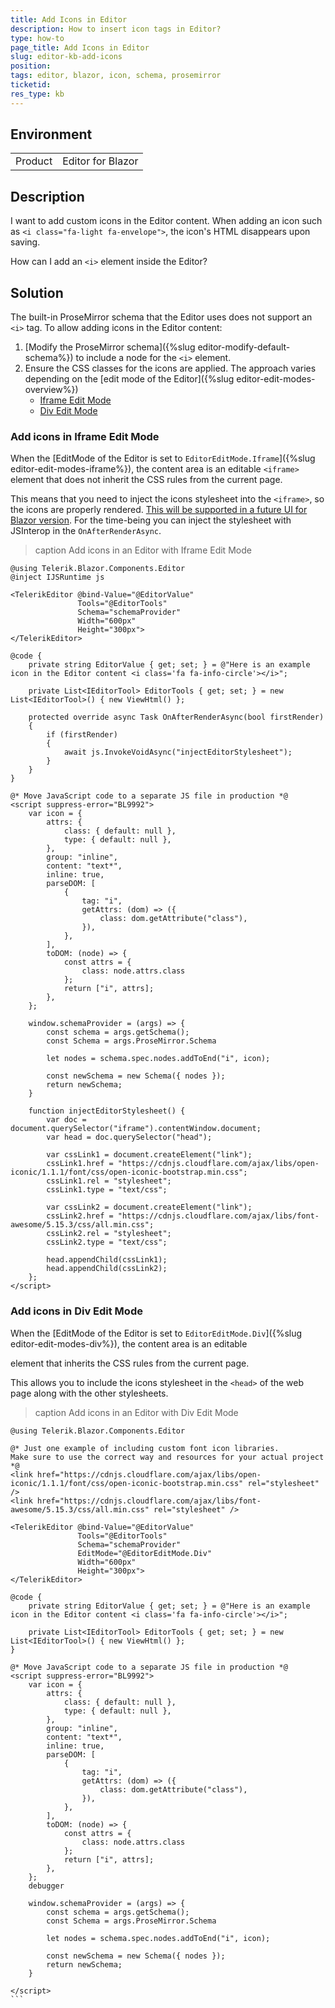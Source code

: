 ```yaml
---
title: Add Icons in Editor
description: How to insert icon tags in Editor?
type: how-to
page_title: Add Icons in Editor
slug: editor-kb-add-icons
position: 
tags: editor, blazor, icon, schema, prosemirror
ticketid: 
res_type: kb
---
```


## Environment
<table>
	<tbody>
		<tr>
			<td>Product</td>
			<td>Editor for Blazor</td>
		</tr>
	</tbody>
</table>


## Description

I want to add custom icons in the Editor content. When adding an icon such as `<i class="fa-light fa-envelope">`, the icon's HTML disappears upon saving.

How can I add an `<i>` element inside the Editor?

## Solution

The built-in ProseMirror schema that the Editor uses does not support an `<i>` tag. To allow adding icons in the Editor content:

1. [Modify the ProseMirror schema]({%slug editor-modify-default-schema%}) to include a node for the `<i>` element.
2. Ensure the CSS classes for the icons are applied. The approach varies depending on the [edit mode of the Editor]({%slug editor-edit-modes-overview%})
    * [Iframe Edit Mode](#add-icons-in-iframe-edit-mode)
    * [Div Edit Mode](#add-icons-in-div-edit-mode)


### Add icons in Iframe Edit Mode

When the [EditMode of the Editor is set to `EditorEditMode.Iframe`]({%slug editor-edit-modes-iframe%}), the content area is an editable `<iframe>` element that does not inherit the CSS rules from the current page.

This means that you need to inject the icons stylesheet into the `<iframe>`, so the icons are properly rendered. [This will be supported in a future UI for Blazor version](https://feedback.telerik.com/blazor/1543925-add-the-ability-to-inject-css-files-into-the-iframe). For the time-being you can inject the stylesheet with JSInterop in the `OnAfterRenderAsync`.

>caption Add icons in an Editor with Iframe Edit Mode

````CSHTML
@using Telerik.Blazor.Components.Editor
@inject IJSRuntime js

<TelerikEditor @bind-Value="@EditorValue"
               Tools="@EditorTools"
               Schema="schemaProvider"
               Width="600px"
               Height="300px">
</TelerikEditor>

@code {
    private string EditorValue { get; set; } = @"Here is an example icon in the Editor content <i class='fa fa-info-circle'></i>";

    private List<IEditorTool> EditorTools { get; set; } = new List<IEditorTool>() { new ViewHtml() };

    protected override async Task OnAfterRenderAsync(bool firstRender)
    {
        if (firstRender)
        {
            await js.InvokeVoidAsync("injectEditorStylesheet");
        }
    }
}

@* Move JavaScript code to a separate JS file in production *@
<script suppress-error="BL9992">   
    var icon = {
        attrs: {
            class: { default: null },
            type: { default: null },
        },
        group: "inline",
        content: "text*",
        inline: true,
        parseDOM: [
            {
                tag: "i",
                getAttrs: (dom) => ({
                    class: dom.getAttribute("class"),
                }),
            },
        ],
        toDOM: (node) => {
            const attrs = {
                class: node.attrs.class
            };
            return ["i", attrs];
        },
    };

    window.schemaProvider = (args) => {
        const schema = args.getSchema();
        const Schema = args.ProseMirror.Schema

        let nodes = schema.spec.nodes.addToEnd("i", icon);

        const newSchema = new Schema({ nodes });
        return newSchema;
    }

    function injectEditorStylesheet() {
        var doc = document.querySelector("iframe").contentWindow.document;
        var head = doc.querySelector("head");

        var cssLink1 = document.createElement("link");
        cssLink1.href = "https://cdnjs.cloudflare.com/ajax/libs/open-iconic/1.1.1/font/css/open-iconic-bootstrap.min.css";
        cssLink1.rel = "stylesheet";
        cssLink1.type = "text/css";

        var cssLink2 = document.createElement("link");
        cssLink2.href = "https://cdnjs.cloudflare.com/ajax/libs/font-awesome/5.15.3/css/all.min.css";
        cssLink2.rel = "stylesheet";
        cssLink2.type = "text/css";

        head.appendChild(cssLink1);
        head.appendChild(cssLink2);
    };
</script>
````

### Add icons in Div Edit Mode

When the [EditMode of the Editor is set to `EditorEditMode.Div`]({%slug editor-edit-modes-div%}), the content area is an editable <div> element that inherits the CSS rules from the current page.

This allows you to include the icons stylesheet in the `<head>` of the web page along with the other stylesheets. 

>caption Add icons in an Editor with Div Edit Mode

````CSHTML
@using Telerik.Blazor.Components.Editor

@* Just one example of including custom font icon libraries.
Make sure to use the correct way and resources for your actual project *@
<link href="https://cdnjs.cloudflare.com/ajax/libs/open-iconic/1.1.1/font/css/open-iconic-bootstrap.min.css" rel="stylesheet" />
<link href="https://cdnjs.cloudflare.com/ajax/libs/font-awesome/5.15.3/css/all.min.css" rel="stylesheet" />

<TelerikEditor @bind-Value="@EditorValue"
               Tools="@EditorTools"
               Schema="schemaProvider"
               EditMode="@EditorEditMode.Div"
               Width="600px"
               Height="300px">
</TelerikEditor>

@code {
    private string EditorValue { get; set; } = @"Here is an example icon in the Editor content <i class='fa fa-info-circle'></i>";

    private List<IEditorTool> EditorTools { get; set; } = new List<IEditorTool>() { new ViewHtml() };
}

@* Move JavaScript code to a separate JS file in production *@
<script suppress-error="BL9992">
    var icon = {
        attrs: {
            class: { default: null },
            type: { default: null },
        },
        group: "inline",
        content: "text*",
        inline: true,
        parseDOM: [
            {
                tag: "i",
                getAttrs: (dom) => ({
                    class: dom.getAttribute("class"),
                }),
            },
        ],
        toDOM: (node) => {
            const attrs = {
                class: node.attrs.class
            };
            return ["i", attrs];
        },
    };
    debugger

    window.schemaProvider = (args) => {
        const schema = args.getSchema();
        const Schema = args.ProseMirror.Schema

        let nodes = schema.spec.nodes.addToEnd("i", icon);

        const newSchema = new Schema({ nodes });
        return newSchema;
    }

</script>
```